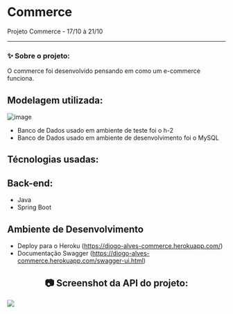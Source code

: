 # Commerce
Projeto Commerce - 17/10 à 21/10


_________

  
### ✨ Sobre o projeto:
O commerce foi desenvolvido pensando em como um e-commerce funciona.
 
## Modelagem utilizada:

![image](https://user-images.githubusercontent.com/62778974/196843617-7281da53-b829-4367-9492-12ebb102b7b7.png)

* Banco de Dados usado em ambiente de teste foi o h-2
* Banco de Dados usado em ambiente de desenvolvimento foi o MySQL
 
## Técnologias usadas:

## Back-end:

* Java
* Spring Boot

## Ambiente de Desenvolvimento

* Deploy para o Heroku (https://diogo-alves-commerce.herokuapp.com/)
* Documentação Swagger (https://diogo-alves-commerce.herokuapp.com/swagger-ui.html)
 
<h2 align="center"> 📷 Screenshot da API do projeto: </h2>
<p align="center"></p>
<img src="https://user-images.githubusercontent.com/62778974/196845405-390a4c3b-6892-4f21-a29c-e5ce31e3ab7e.png">
